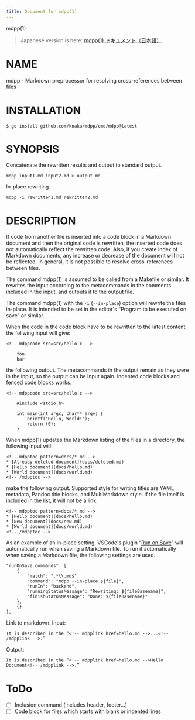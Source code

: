```yaml
---
title: Document for mdpp(1)
---
```


mdpp(1)

> Japanese version is here: <!-- mdpplink href=./README-ja.md -->[mdpp(1) ドキュメント（日本語）](./README-ja.md)<!-- /mdpplink -->

# NAME

mdpp - Markdown preprocessor for resolving cross-references between files

# INSTALLATION

    $ go install github.com/knaka/mdpp/cmd/mdpp@latest

# SYNOPSIS

Concatenate the rewritten results and output to standard output.

    mdpp input1.md input2.md > output.md

In-place rewriting.

    mdpp -i rewritten1.md rewritten2.md

# DESCRIPTION

If code from another file is inserted into a code block in a Markdown document and then the original code is rewritten, the inserted code does not automatically reflect the rewritten code. Also, if you create index of Markdown documents, any increase or decrease of the document will not be reflected. In general, it is not possible to resolve cross-references between files.

The command mdpp(1) is assumed to be called from a Makefile or similar. It rewrites the input according to the metacommands in the comments included in the input, and outputs it to the output file.

The command mdpp(1) with the `-i` (`--in-place`) option will rewrite the files in-place. It is intended to be set in the editor's “Program to be executed on save” or similar.

When the code in the code block have to be rewritten to the latest content, the follwing input will give:

    <!-- mdppcode src=src/hello.c -->

        foo
        bar

the following output. The metacommands in the output remain as they were in the input, so the output can be input again. Indented code blocks and fenced code blocks works.

    <!-- mdppcode src=src/hello.c -->

        #include <stdio.h>

        int main(int argc, char** argv) {
            printf("Hello, World!");
            return (0);
        }

When mdpp(1) updates the Markdown listing of the files in a directory, the following input will:

    <!-- mdpptoc pattern=docs/*.md -->
    * [Already deleted document](docs/deleted.md)
    * [Hello document](docs/hello.md)
    * [World document](docs/world.md)
    <!-- /mdpptoc -->

make the following output. Supported style for writing titles are YAML metadata, Pandoc title blocks, and MultiMarkdown style. If the file itself is included in the list, it will not be a link.

    <!-- mdpptoc pattern=docs/*.md -->
    * [Hello document](docs/hello.md)
    * [New document](docs/new.md)
    * [World document](docs/world.md)
    <!-- /mdpptoc -->

As an example of an in-place setting, VSCode's plugin “[Run on Save](https://marketplace.visualstudio.com/items?itemName=pucelle.run-on-save)” will automatically run when saving a Markdown file. To run it automatically when saving a Markdown file, the following settings are used.

    "runOnSave.commands": [
        {
            "match": ".*\\.md$",
            "command": "mdpp --in-place ${file}",
            "runIn": "backend",
            "runningStatusMessage": "Rewriting: ${fileBasename}",
            "finishStatusMessage": "Done: ${fileBasename}"
        },
        {}
    ],

Link to markdown. Input:

    It is described in the “<!-- mdpplink href=hello.md -->...<!-- /mdpplink -->.”

Output:

    It is described in the “<!-- mdpplink href=hello.md -->Hello Document<!-- /mdpplink -->.”

# ToDo

* [ ] Inclusion command (includes header, footer...)
* [ ] Code block for files which starts with blank or indented lines
